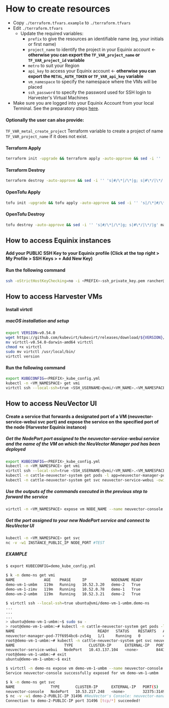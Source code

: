 # How to create resources

- Copy `./terraform.tfvars.example` to `./terraform.tfvars`
- Edit `./terraform.tfvars`
  - Update the required variables:
    -  `prefix` to give the resources an identifiable name (eg, your initials or first name)
    -  `project_name` to identify the project in your Equinix account <- **otherwise you can export the `TF_VAR_project_name` or `TF_VAR_project_id` variable**
    -  `metro` to suit your Region
    -  `api_key` to access your Equinix account <- **otherwise you can export the `METAL_AUTH_TOKEN` or `TF_VAR_api_key` variable**
    -  `vm_namespace` to specify the namespace where the VMs will be placed
    -  `ssh_password` to specify the password used for SSH login to Harvester's Virtual Machines
- Make sure you are logged into your Equinix Account from your local Terminal. See the preparatory steps [here](../../../tf-modules/harvester/infrastructure/README.md).

#### Optionally the user can also provide:

`TF_VAR_metal_create_project` Terraform variable to create a project of name `TF_VAR_project_name` if it does not exist.

#### Terraform Apply
```bash
terraform init -upgrade && terraform apply -auto-approve && sed -i '' 's|/\*|#/\*|g; s|\*/|#\*/|g' main.tf outputs.tf && terraform init -upgrade && terraform apply -auto-approve
```

#### Terraform Destroy
```bash
terraform destroy -auto-approve && sed -i '' 's|#/\*|/\*|g; s|#\*/|\*/|g' main.tf outputs.tf
```

#### OpenTofu Apply
```bash
tofu init -upgrade && tofu apply -auto-approve && sed -i '' 's|/\*|#/\*|g; s|\*/|#\*/|g' main.tf outputs.tf && tofu init -upgrade && tofu apply -auto-approve
```

#### OpenTofu Destroy
```bash
tofu destroy -auto-approve && sed -i '' 's|#/\*|/\*|g; s|#\*/|\*/|g' main.tf outputs.tf
```

## How to access Equinix instances

#### Add your PUBLIC SSH Key to your Equinix profile (Click at the top right > My Profile > SSH Keys > + Add New Key)

#### Run the following command

```bash
ssh -oStrictHostKeyChecking=no -i <PREFIX>-ssh_private_key.pem rancher@<PUBLIC_IPV4>
```

## How to access Harvester VMs

#### Install virtctl

##### macOS installation and setup

```bash
export VERSION=v0.54.0
wget https://github.com/kubevirt/kubevirt/releases/download/${VERSION}/virtctl-${VERSION}-darwin-amd64
mv virtctl-v0.54.0-darwin-amd64 virtctl
chmod +x virtctl
sudo mv virtctl /usr/local/bin/
virtctl version
```

#### Run the following command

```bash
export KUBECONFIG=<PREFIX>_kube_config.yml
kubectl -n <VM_NAMESPACE> get vmi
virtctl ssh --local-ssh=true <SSH_USERNAME>@vmi/<VM_NAME>.<VM_NAMESPACE>
```

## How to access NeuVector UI

#### Create a service that forwards a designated port of a VM (neuvector-service-webui svc port) and expose the service on the specified port of the node (Harvester Equinix instance)

##### Get the NodePort port assigned to the neuvector-service-webui service and the name of the VM on which the NeuVector Manager pod has been deployed

```bash
export KUBECONFIG=<PREFIX>_kube_config.yml
kubectl -n <VM_NAMESPACE> get vmi
virtctl ssh --local-ssh=true <SSH_USERNAME>@vmi/<VM_NAME>.<VM_NAMESPACE>
kubectl -n cattle-neuvector-system get pods -l app=neuvector-manager-pod -owide #NODE_NAME
kubectl -n cattle-neuvector-system get svc neuvector-service-webui -owide #NODE_PORT
```

##### Use the outputs of the commands executed in the previous step to forward the service
```bash
virtctl -n <VM_NAMESPACE> expose vm NODE_NAME --name neuvector-console --type NodePort --port NODE_PORT
```

##### Get the port assigned to your new NodePort service and connect to NeuVector UI
```bash
kubectl -n <VM_NAMESPACE> get svc
nc -v -w1 INSTANCE_PUBLIC_IP NODE_PORT #TEST
```

##### EXAMPLE
```bash
$ export KUBECONFIG=demo_kube_config.yml

$ k -n demo-ns get vmi
NAME             AGE    PHASE     IP           NODENAME READY
demo-vm-1-umbm   119m   Running   10.52.3.20   demo-2   True
demo-vm-1-zimv   119m   Running   10.52.0.78   demo-1   True
demo-vm-2-umbm   119m   Running   10.52.3.21   demo-2   True

$ virtctl ssh --local-ssh=true ubuntu@vmi/demo-vm-1-umbm.demo-ns
...
...
...
> ubuntu@demo-vm-1-umbm:~$ sudo su -
> root@demo-vm-1-umbm:~# kubectl -n cattle-neuvector-system get pods -l app=neuvector-manager-pod -owide
NAME                                     READY   STATUS    RESTARTS   AGE   IP          NODE             NOMINATED NODE   READINESS GATES
neuvector-manager-pod-77f6954bc6-zv54g   1/1     Running   0          44m   10.42.2.7   demo-vm-1-umbm   <none>           <none>
root@demo-vm-1-umbm:~# kubectl -n cattle-neuvector-system get svc neuvector-service-webui -owide 
NAME                      TYPE       CLUSTER-IP      EXTERNAL-IP   PORT(S)          AGE   SELECTOR
neuvector-service-webui   NodePort   10.43.137.104   <none>        8443:32375/TCP   44m   app=neuvector-manager-pod
root@demo-vm-1-umbm:~# exit
ubuntu@demo-vm-1-umbm:~$ exit

$ virtctl -n demo-ns expose vm demo-vm-1-umbm --name neuvector-console --type NodePort --port 32375
Service neuvector-console successfully exposed for vm demo-vm-1-umbm

$ k -n demo-ns get svc
NAME                TYPE       CLUSTER-IP      EXTERNAL-IP   PORT(S)           AGE
neuvector-console   NodePort   10.53.217.248   <none>        32375:31496/TCP   54s
$ nc -v -w1 demo-2-PUBLIC-IP 31496 #NeuVector's Console: neuvector-manager-pod-77f6954bc6-zv54g | Harvester's VM: demo-vm-1-umbm | Equinix's Node: demo-2
Connection to demo-2-PUBLIC-IP port 31496 [tcp/*] succeeded!
```
